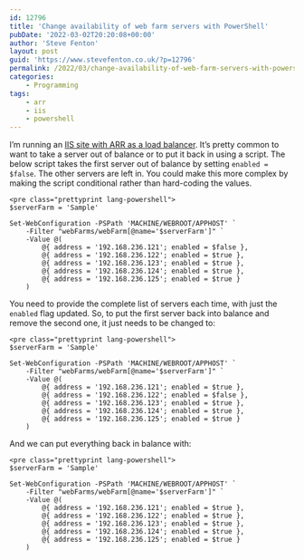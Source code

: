 ```yaml
---
id: 12796
title: 'Change availability of web farm servers with PowerShell'
pubDate: '2022-03-02T20:20:08+00:00'
author: 'Steve Fenton'
layout: post
guid: 'https://www.stevefenton.co.uk/?p=12796'
permalink: /2022/03/change-availability-of-web-farm-servers-with-powershell/
categories:
    - Programming
tags:
    - arr
    - iis
    - powershell
---
```


I’m running an [IIS site with ARR as a load balancer](https://www.stevefenton.co.uk/2022/02/load-balancing-with-iis-and-application-request-routing/). It’s pretty common to want to take a server out of balance or to put it back in using a script. The below script takes the first server out of balance by setting `enabled = $false`. The other servers are left in. You could make this more complex by making the script conditional rather than hard-coding the values.

```
<pre class="prettyprint lang-powershell">
$serverFarm = 'Sample'

Set-WebConfiguration -PSPath 'MACHINE/WEBROOT/APPHOST' `
    -Filter "webFarms/webFarm[@name='$serverFarm']" `
    -Value @(
        @{ address = '192.168.236.121'; enabled = $false },
        @{ address = '192.168.236.122'; enabled = $true },
        @{ address = '192.168.236.123'; enabled = $true },
        @{ address = '192.168.236.124'; enabled = $true },
        @{ address = '192.168.236.125'; enabled = $true }
    )
```

You need to provide the complete list of servers each time, with just the `enabled` flag updated. So, to put the first server back into balance and remove the second one, it just needs to be changed to:

```
<pre class="prettyprint lang-powershell">
$serverFarm = 'Sample'

Set-WebConfiguration -PSPath 'MACHINE/WEBROOT/APPHOST' `
    -Filter "webFarms/webFarm[@name='$serverFarm']" `
    -Value @(
        @{ address = '192.168.236.121'; enabled = $true },
        @{ address = '192.168.236.122'; enabled = $false },
        @{ address = '192.168.236.123'; enabled = $true },
        @{ address = '192.168.236.124'; enabled = $true },
        @{ address = '192.168.236.125'; enabled = $true }
    )
```

And we can put everything back in balance with:

```
<pre class="prettyprint lang-powershell">
$serverFarm = 'Sample'

Set-WebConfiguration -PSPath 'MACHINE/WEBROOT/APPHOST' `
    -Filter "webFarms/webFarm[@name='$serverFarm']" `
    -Value @(
        @{ address = '192.168.236.121'; enabled = $true },
        @{ address = '192.168.236.122'; enabled = $true },
        @{ address = '192.168.236.123'; enabled = $true },
        @{ address = '192.168.236.124'; enabled = $true },
        @{ address = '192.168.236.125'; enabled = $true }
    )
```